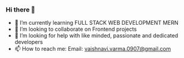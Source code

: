 ### Hi there 👋

- 🌱 I’m currently learning FULL STACK WEB DEVELOPMENT MERN
- 👯 I’m looking to collaborate on Frontend projects
- 🤔 I’m looking for help with like minded, passionate and dedicated developers
- 📫 How to reach me: Email: vaishnavi.varma.0907@gmail.com

